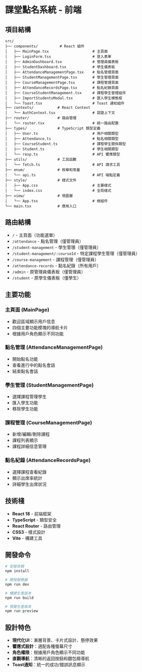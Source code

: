 # 課堂點名系統 - 前端

## 項目結構

```
src/
├── components/          # React 組件
│   ├── MainPage.tsx                    # 主頁面
│   ├── LoginForm.tsx                   # 登入表單
│   ├── AdminDashboard.tsx              # 管理員儀表板
│   ├── StudentDashboard.tsx            # 學生儀表板
│   ├── AttendanceManagementPage.tsx    # 點名管理頁面
│   ├── StudentManagementPage.tsx       # 學生管理頁面
│   ├── CourseManagementPage.tsx        # 課程管理頁面
│   ├── AttendanceRecordsPage.tsx       # 點名紀錄頁面
│   ├── CourseStudentManagement.tsx     # 課程學生管理組件
│   ├── ImportStudentsModal.tsx         # 匯入學生模態框
│   └── Toast.tsx                       # Toast 通知組件
├── contexts/           # React Context
│   └── AuthContext.tsx                 # 認證上下文
├── router/             # 路由管理
│   └── router.tsx                      # 統一路由配置
├── types/              # TypeScript 類型定義
│   ├── User.ts                         # 用戶相關類型
│   ├── Attendance.ts                   # 點名相關類型
│   ├── CourseStudent.ts                # 課程學生關係類型
│   ├── Student.ts                      # 學生相關類型
│   └── resp.ts                         # API 響應類型
├── utils/              # 工具函數
│   └── fetch.ts                        # API 請求工具
├── enum/               # 枚舉和常量
│   └── api.ts                          # API 端點定義
├── style/              # 樣式文件
│   ├── App.css                         # 主要樣式
│   └── index.css                       # 全局樣式
├── view/               # 視圖層
│   └── App.tsx                         # 根組件
└── main.tsx            # 應用入口
```

## 路由結構

- `/` - 主頁面（功能選單）
- `/attendance` - 點名管理（僅管理員）
- `/student-management` - 學生管理（僅管理員）
- `/student-management/:courseId` - 特定課程學生管理（僅管理員）
- `/course-management` - 課程管理（僅管理員）
- `/attendance-records` - 點名紀錄（所有用戶）
- `/admin` - 原管理員儀表板（僅管理員）
- `/student` - 原學生儀表板（僅學生）

## 主要功能

### 主頁面 (MainPage)
- 歡迎區域顯示用戶信息
- 四個主要功能模塊的導航卡片
- 根據用戶角色顯示不同功能

### 點名管理 (AttendanceManagementPage)
- 開始點名功能
- 查看進行中的點名會話
- 結束點名會話

### 學生管理 (StudentManagementPage)
- 選擇課程管理學生
- 匯入學生功能
- 移除學生功能

### 課程管理 (CourseManagementPage)
- 新增/編輯/刪除課程
- 課程列表顯示
- 課程詳細信息管理

### 點名紀錄 (AttendanceRecordsPage)
- 選擇課程查看紀錄
- 顯示出席率統計
- 詳細學生出席狀況

## 技術棧

- **React 18** - 前端框架
- **TypeScript** - 類型安全
- **React Router** - 路由管理
- **CSS3** - 樣式設計
- **Vite** - 構建工具

## 開發命令

```bash
# 安裝依賴
npm install

# 開發服務器
npm run dev

# 構建生產版本
npm run build

# 預覽生產版本
npm run preview
```

## 設計特色

- **現代化UI**：漸層背景、卡片式設計、懸停效果
- **響應式設計**：適配各種螢幕尺寸
- **角色權限**：根據用戶角色顯示不同功能
- **直觀導航**：清晰的返回按鈕和麵包屑導航
- **Toast通知**：統一的成功/錯誤訊息顯示